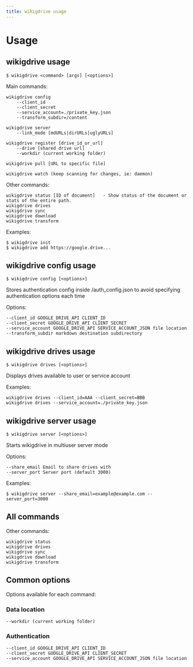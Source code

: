 ```yaml
---
title: wikigdrive usage
---
```

# Usage

## wikigdrive usage

```
$ wikigdrive <command> [args] [<options>]
```

Main commands:

```
wikigdrive config
    --client_id
    --client_secret
    --service_account=./private_key.json
    --transform_subdir=/content

wikigdrive server
    --link_mode [mdURLs|dirURLs|uglyURLs]

wikigdrive register [drive_id_or_url]
    --drive [shared drive url]
    --workdir (current working folder)

wikigdrive pull [URL to specific file]

wikigdrive watch (keep scanning for changes, ie: daemon)
```

Other commands:

```
wikigdrive status [ID of document]   - Show status of the document or stats of the entire path.
wikigdrive drives
wikigdrive sync
wikigdrive download
wikigdrive transform
```

Examples:

```
$ wikigdrive init
$ wikigdrive add https://google.drive...
```

## wikigdrive config usage

```
$ wikigdrive config [<options>]
```

Stores authentication config inside <workdir>/auth_config.json to avoid specifying authentication options each time 

Options:

```
--client_id GOOGLE_DRIVE_API CLIENT_ID
--client_secret GOOGLE_DRIVE_API CLIENT_SECRET
--service_account GOOGLE_DRIVE_API SERVICE_ACCOUNT_JSON file location
--transform_subdir markdown destination subdirectory
```

## wikigdrive drives usage

```
$ wikigdrive drives [<options>]
```

Displays drives available to user or service account

Examples:

```
wikigdrive drives --client_id=AAA --client_secret=BBB
wikigdrive drives --service_account=./private_key.json
```

## wikigdrive server usage

```
$ wikigdrive server [<options>]
```

Starts wikigdrive in multiuser server mode

Options:

```
--share_email Email to share drives with
--server_port Server port (default 3000)
```

Examples:

```
$ wikigdrive server --share_email=example@example.com --server_port=3000
```

## All commands

Other commands:

```
wikigdrive status
wikigdrive drives
wikigdrive sync
wikigdrive download
wikigdrive transform
```

## Common options

Options available for each command:

### Data location

```
--workdir (current working folder)
```

### Authentication

```
--client_id GOOGLE_DRIVE_API CLIENT_ID
--client_secret GOOGLE_DRIVE_API CLIENT_SECRET
--service_account GOOGLE_DRIVE_API SERVICE_ACCOUNT_JSON file location
```
